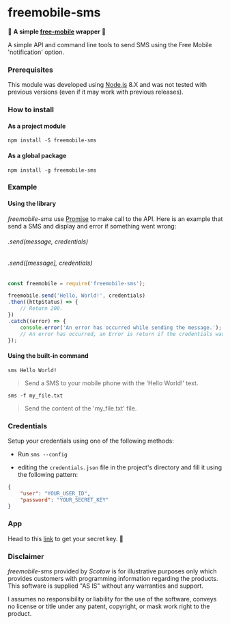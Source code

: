 # freemobile-sms

💬 **A simple [free-mobile](http://mobile.free.fr) wrapper** 💬

A simple API and command line tools to send SMS using the Free Mobile 'notification' option.

### Prerequisites

This module was developed using [Node.js](http://nodejs.org) 8.X and was not tested with previous versions (even if it may work with previous releases).

### How to install

#### As a project module

`npm install -S freemobile-sms`

#### As a global package

`npm install -g freemobile-sms`

### Example

#### Using the library

*freemobile-sms* use [Promise](https://developer.mozilla.org/en-US/docs/Web/JavaScript/Reference/Global_Objects/Promise) to make call to the API. Here is an example that send a SMS and display and error if something went wrong:

###### .send(message, credentials)
###### .send([message], credentials)

```js
const freemobile = require('freemobile-sms');

freemobile.send('Hello, World!', credentials)
.then((httpStatus) => {
	// Return 200.
})
.catch((error) => {
	console.error('An error has occurred while sending the message.');
	// An error has occurred, an Error is return if the credentials wasn't setup or if the message is incorrect, or the http code from the api call if it was different from 200.
});
```

#### Using the built-in command

`sms Hello World!`
> Send a SMS to your mobile phone with the 'Hello World!' text.

`sms -f my_file.txt`
> Send the content of the 'my_file.txt' file.

### Credentials

Setup your credentials using one of the following methods:

- Run `sms --config`

- editing the `credentials.json` file in the project's directory and fill it using the following pattern:

```JSON
{
	"user": "YOUR_USER_ID",
	"password": "YOUR_SECRET_KEY"
}
```

### App

Head to this [link](https://mobile.free.fr/moncompte/index.php?page=options) to get your secret key. 🔑

### Disclaimer

*freemobile-sms* provided by *Scotow* is for illustrative purposes only which provides customers with programming information regarding the products. This software is supplied "AS IS" without any warranties and support.

I assumes no responsibility or liability for the use of the software, conveys no license or title under any patent, copyright, or mask work right to the product.
